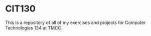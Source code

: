 # CIT130

This is a repository of all of my exercises and projects for Computer Technologies 134 at TMCC.